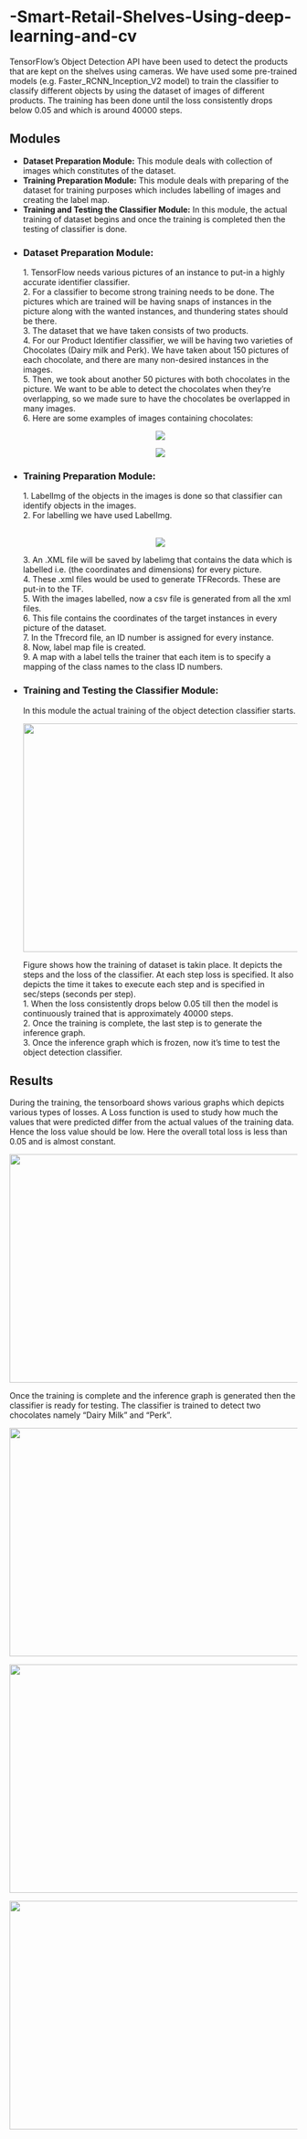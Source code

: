 # -Smart-Retail-Shelves-Using-deep-learning-and-cv
TensorFlow’s Object Detection API have been used to detect the products that are kept on the shelves using cameras. We have used some pre-trained models (e.g. Faster_RCNN_Inception_V2 model) to train the classifier to classify different objects by using the dataset of images of different products. The training has been done until the loss consistently drops below 0.05 and which is around 40000 steps. 
## Modules
<ul>
<li><b>Dataset Preparation Module:</b> This module deals with collection of images which
constitutes of the dataset.</li>
<li><b>Training Preparation Module:</b> This module deals with preparing of the dataset for
training purposes which includes labelling of images and creating the label map.</li>
<li><b>Training and Testing the Classifier Module:</b> In this module, the actual training of
dataset begins and once the training is completed then the testing of classifier is
done.</li>
</ul>
<ul>
<li><h3>Dataset Preparation Module:</h3>
1. TensorFlow needs various pictures of an instance to put-in a highly accurate identifier
classifier.<br>
2. For a classifier to become strong training needs to be done. The pictures which are
trained will be having snaps of instances in the picture along with the wanted
instances, and thundering states should be there.<br>
3. The dataset that we have taken consists of two products.<br>
4. For our Product Identifier classifier, we will be having two varieties of Chocolates
(Dairy milk and Perk). We have taken about 150 pictures of each chocolate, and there
are many non-desired instances in the images.<br>
5. Then, we took about another 50 pictures with both chocolates in the picture. We want
to be able to detect the chocolates when they’re overlapping, so we made sure to have
the chocolates be overlapped in many images.<br>
6. Here are some examples of images containing chocolates:<br>
  <p align="center">
<img src="srsdocs/dataset1.PNG">
  </p>
  <p align="center">
<img src="srsdocs/dataset2.PNG"></li></p>
  
<li><h3>Training Preparation Module:</h3>
  1. LabelImg of the objects in the images is done so that classifier can identify objects
in the images.<br>
2. For labelling we have used LabelImg.<br><br>
  <p align="center">
<img src="srsdocs/labeling.PNG"></p>
3. An .XML file will be saved by labelimg that contains the data which is labelled i.e.
(the coordinates and dimensions) for every picture.<br>
4. These .xml files would be used to generate TFRecords. These are put-in to the TF.<br>
5. With the images labelled, now a csv file is generated from all the xml files.<br>
6. This file contains the coordinates of the target instances in every picture of the
dataset.<br>
7. In the Tfrecord file, an ID number is assigned for every instance.<br>
8. Now, label map file is created.<br>
9. A map with a label tells the trainer that each item is to specify a mapping of the
    class names to the class ID numbers.<br></li>
    <li><h3>Training and Testing the Classifier Module:</h3>
  In this module the actual training of the object detection classifier starts.
    <p align="center">
      <img src="srsdocs/training.png" height=400 width=700><br></p>
      Figure shows how the training of dataset is takin place. It depicts the steps and the loss
of the classifier. At each step loss is specified. It also depicts the time it takes to execute
each step and is specified in sec/steps (seconds per step).<br>
1. When the loss consistently drops below 0.05 till then the model is continuously
trained that is approximately 40000 steps.<Br>
2. Once the training is complete, the last step is to generate the inference graph.<br>
3. Once the inference graph which is frozen, now it’s time to test the object detection
classifier.<br>
      </li>
  </ul>
<h2>Results</h2>
During the training, the tensorboard shows various graphs which depicts various types of losses.
A Loss function is used to study how much the values that were predicted differ from the actual values of the training data. Hence the loss value should be low. Here the overall total loss is less than 0.05 and is almost constant. 
<p align="center">
      <img src="srsdocs/loss1.png" height=400 width=700><br></p>
Once the training is complete and the inference graph is generated then the classifier is ready for testing. The classifier is trained to detect two chocolates namely “Dairy Milk” and “Perk”.
<p align="center">
      <img src="srsdocs/P2.png" height=400 width=700><br></p>
      <p align="center">
      <img src="srsdocs/P4.png" height=400 width=700><br></p>
      <p align="center">
      <img src="srsdocs/Untitled.png" height=400 width=700><br></p>
      
      
